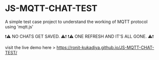 # JS-MQTT-CHAT-TEST
A simple test case project to understand the working of MQTT protocol using 'mqtt.js'

❗⚠️ NO CHATS GET SAVED. ⚠️❗
❗⚠️ ONE REFRESH AND IT'S ALL GONE. ⚠️❗

visit the live demo here > https://ronit-kukadiya.github.io/JS-MQTT-CHAT-TEST/
